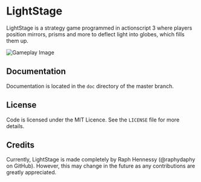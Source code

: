 # LightStage
LightStage is a strategy game programmed in actionscript 3 where players position mirrors, prisms and more to deflect light into globes, which fills them up.

![Gameplay Image](http://www.photo-host.org/images/2016/05/10/OFVE2.png)

## Documentation

Documentation is located in the `doc` directory of the master branch.

## License

Code is licensed under the MIT Licence. See the `LICENSE` file for more details.

## Credits

Currently, LightStage is made completely by Raph Hennessy (@raphydaphy on GitHub). However, this may change in the future as any contributions are greatly appreciated.
